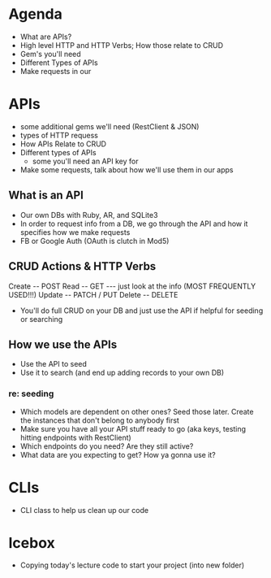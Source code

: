 # Agenda
- What are APIs?
- High level HTTP and HTTP Verbs; How those relate to CRUD
- Gem's you'll need
- Different Types of APIs
- Make requests in our 

# APIs
- some additional gems we'll need (RestClient & JSON)
- types of HTTP requess
- How APIs Relate to CRUD
- Different types of APIs
  - some you'll need an API key for 
- Make some requests, talk about how we'll use them in our apps 


## What is an API 
- Our own DBs with Ruby, AR, and SQLite3
- In order to request info from a DB, we go through the API and how it specifies how we make requests
- FB or Google Auth (OAuth is clutch in Mod5)


## CRUD Actions & HTTP Verbs
Create -- POST 
Read -- GET --- just look at the info  (MOST FREQUENTLY USED!!!)
Update -- PATCH / PUT 
Delete -- DELETE 

- You'll do full CRUD on your DB and just use the API if helpful for seeding or searching 

## How we use the APIs
- Use the API to seed
- Use it to search (and end up adding records to your own DB)

### re: seeding
- Which models are dependent on other ones? Seed those later. Create the instances that don't belong to anybody first 
- Make sure you have all your API stuff ready to go (aka keys, testing hitting endpoints with RestClient)
- Which endpoints do you need? Are they still active? 
- What data are you expecting to get? How ya gonna use it? 


# CLIs
- CLI class to help us clean up our code 



# Icebox
- Copying today's lecture code to start your project (into new folder)
